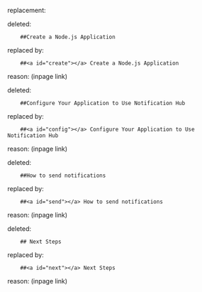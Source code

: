 replacement:

deleted:

		##Create a Node.js Application

replaced by:

		##<a id="create"></a> Create a Node.js Application

reason: (inpage link)

deleted:

		##Configure Your Application to Use Notification Hub

replaced by:

		##<a id="config"></a> Configure Your Application to Use Notification Hub

reason: (inpage link)

deleted:

		##How to send notifications

replaced by:

		##<a id="send"></a> How to send notifications

reason: (inpage link)

deleted:

		## Next Steps

replaced by:

		##<a id="next"></a> Next Steps

reason: (inpage link)

